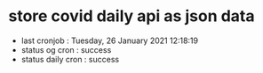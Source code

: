 # store covid daily api as json data

- last cronjob : Tuesday, 26 January 2021 12:18:19
- status og cron : success
- status daily cron : success
      
      